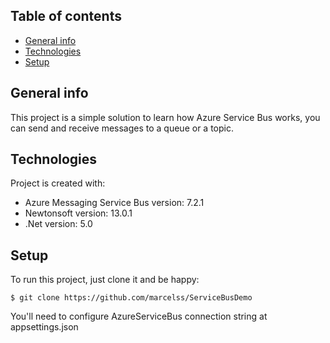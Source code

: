 ## Table of contents

* [General info](#general-info)
* [Technologies](#technologies)
* [Setup](#setup)

## General info

This project is a simple solution to learn how Azure Service Bus works, you can send and receive messages to a queue or a topic.



## Technologies

Project is created with:

* Azure Messaging Service Bus version: 7.2.1
* Newtonsoft version: 13.0.1
* .Net version: 5.0

## Setup

To run this project, just clone it and be happy:

```
$ git clone https://github.com/marcelss/ServiceBusDemo
```

You'll need to configure AzureServiceBus connection string at appsettings.json

